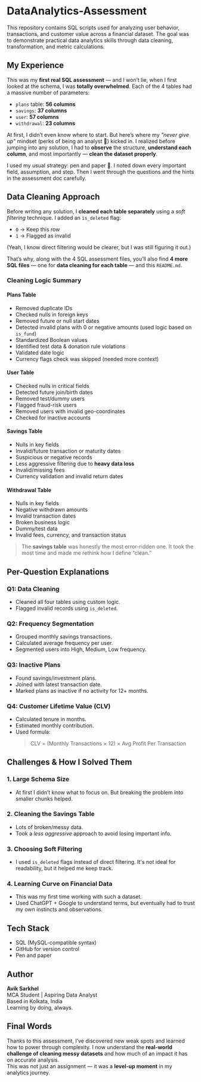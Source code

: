 # DataAnalytics-Assessment

This repository contains SQL scripts used for analyzing user behavior, transactions, and customer value across a financial dataset. The goal was to demonstrate practical data analytics skills through data cleaning, transformation, and metric calculations.

## My Experience
This was my **first real SQL assessment** — and I won’t lie, when I first looked at the schema, I was **totally overwhelmed**. Each of the 4 tables had a massive number of parameters:
- `plans` table: **56 columns**
- `savings`: **37 columns**
- `user`: **57 columns**
- `withdrawal`: **23 columns**

At first, I didn’t even know where to start. But here’s where my *"never give up"* mindset (perks of being an analyst 😤) kicked in. I realized before jumping into any solution, I had to **observe** the structure, **understand each column**, and most importantly — **clean the dataset properly**.

I used my usual strategy: pen and paper 📝. I noted down every important field, assumption, and step. Then I went through the questions and the hints in the assessment doc carefully.

## Data Cleaning Approach

Before writing any solution, I **cleaned each table separately** using a *soft filtering* technique. I added an `is_deleted` flag:
- `0` → Keep this row
- `1` → Flagged as invalid

(Yeah, I know direct filtering would be clearer, but I was still figuring it out.)

That’s why, along with the 4 SQL assessment files, you’ll also find **4 more SQL files** — one for **data cleaning for each table** — and this `README.md`.

### Cleaning Logic Summary

####  Plans Table
- Removed duplicate IDs
- Checked nulls in foreign keys
- Removed future or null start dates
- Detected invalid plans with 0 or negative amounts (used logic based on `is_fund`)
- Standardized Boolean values
- Identified test data & donation rule violations
- Validated date logic
- Currency flags check was skipped (needed more context)

####  User Table
- Checked nulls in critical fields
- Detected future join/birth dates
- Removed test/dummy users
- Flagged fraud-risk users
- Removed users with invalid geo-coordinates
- Checked for inactive accounts

####  Savings Table
- Nulls in key fields
- Invalid/future transaction or maturity dates
- Suspicious or negative records
- Less aggressive filtering due to **heavy data loss**
- Invalid/missing fees
- Currency validation and invalid return dates

####  Withdrawal Table
- Nulls in key fields
- Negative withdrawn amounts
- Invalid transaction dates
- Broken business logic
- Dummy/test data
- Invalid fees, currency, and transaction status

> The **savings table** was honestly the most error-ridden one. It took the most time and made me rethink how I define “clean.”

##  Per-Question Explanations

### **Q1: Data Cleaning**
- Cleaned all four tables using custom logic.
- Flagged invalid records using `is_deleted`.

### **Q2: Frequency Segmentation**
- Grouped monthly savings transactions.
- Calculated average frequency per user.
- Segmented users into High, Medium, Low frequency.

### **Q3: Inactive Plans**
- Found savings/investment plans.
- Joined with latest transaction date.
- Marked plans as inactive if no activity for 12+ months.

### **Q4: Customer Lifetime Value (CLV)**
- Calculated tenure in months.
- Estimated monthly contribution.
- Used formula:
  > CLV = (Monthly Transactions × 12) × Avg Profit Per Transaction

##  Challenges & How I Solved Them

###  1. Large Schema Size
- At first I didn’t know what to focus on. But breaking the problem into smaller chunks helped.

###  2. Cleaning the Savings Table
- Lots of broken/messy data.
- Took a *less aggressive* approach to avoid losing important info.

###  3. Choosing Soft Filtering
- I used `is_deleted` flags instead of direct filtering. It's not ideal for readability, but it helped me keep track.

###  4. Learning Curve on Financial Data
- This was my first time working with such a dataset.
- Used ChatGPT + Google to understand terms, but eventually had to trust my own instincts and observations.

##  Tech Stack

- SQL (MySQL-compatible syntax)
- GitHub for version control
- Pen and paper 

##  Author

**Avik Sarkhel**  
 MCA Student |  Aspiring Data Analyst  
 Based in Kolkata, India  
 Learning by doing, always.

##  Final Words
Thanks to this assessment, I’ve discovered new weak spots and learned how to power through complexity. I now understand the **real-world challenge of cleaning messy datasets** and how much of an impact it has on accurate analysis.  
This was not just an assignment — it was a **level-up moment** in my analytics journey.

